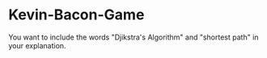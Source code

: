 # Kevin-Bacon-Game #
You want to include the words "Djikstra's Algorithm" and "shortest path" in your explanation.
